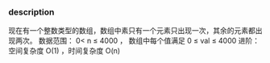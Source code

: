 ### description
现在有一个整数类型的数组，数组中素只有一个元素只出现一次，其余的元素都出现两次。
数据范围： 0< n ≤ 4000 ， 数组中每个值满足 0 ≤ val ≤ 4000
进阶： 空间复杂度 O(1) ，时间复杂度 O(n)